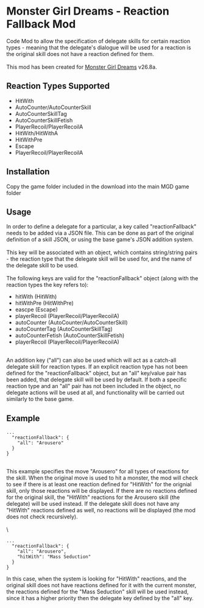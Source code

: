 # Monster Girl Dreams - Reaction Fallback Mod
Code Mod to allow the specification of delegate skills for certain reaction types - meaning that the delegate's dialogue will be used for a reaction is the original skill does not have a reaction defined for them.
\
\
This mod has been created for [Monster Girl Dreams](https://threshold.itch.io/monster-girl-dreams) v26.8a.

## Reaction Types Supported
- HitWith
- AutoCounter/AutoCounterSkill
- AutoCounterSkillTag
- AutoCounterSkillFetish
- PlayerRecoil/PlayerRecoilA
- HitWith/HitWithA
- HitWithPre
- Escape
- PlayerRecoil/PlayerRecoilA

## Installation
Copy the game folder included in the download into the main MGD game folder

## Usage
In order to define a delegate for a particular, a key called "reactionFallback" needs to be added via a JSON file. This can be done as part of the original definition of a skill JSON, or using
the base game's JSON addition system.
\
\
This key will be associated with an object, which contains string/string pairs - the reaction type that the delegate skill will be used for, and the name of the delegate skill to be used.
\
\
The following keys are valid for the "reactionFallback" object (along with the reaction types the key refers to):
- hitWith (HitWith)
- hitWithPre (HitWithPre)
- eascpe (Escape)
- playerRecoil (PlayerRecoil/PlayerRecoilA)
- autoCounter (AutoCounter/AutoCounterSkill)
- autoCounterTag (AutoCounterSkillTag)
- autoCounterFetish (AutoCounterSkillFetish)
- playerRecoil (PlayerRecoil/PlayerRecoilA)

\
An addition key ("all") can also be used which will act as a catch-all delegate skill for reaction types. If an explicit reaction type has not been defined for the "reactionFallback" object,
but an "all" key/value pair has been added, that delegate skill will be used by default. If both a specific reaction type and an "all" pair has not been included in the object, no delegate actions will
be used at all, and functionality will be carried out similarly to the base game.

## Example
```
...
  "reactionFallback": {
    "all": "Arousero"
  }
}
```
\
This example specifies the move "Arousero" for all types of reactions for the skill. When the original move is used to hit a monster, the mod will check to see if there is at least one
reaction defined for "HitWith" for the orignial skill, only those reactions will be displayed. If there are no reactions defined for the original skill, the "HitWith" reactions for the 
Arousero skill (the delegate) will be used instead. If the delegate skill does not have any "HitWith" reactions defined as well, no reactions will be displayed (the mod does not check
 recursively). 
\
\
\
```
...
  "reactionFallback": {
    "all": "Arousero",
    "hitWith": "Mass Seduction"
  }
}
```
In this case, when the system is looking for "HitWith" reactions, and the original skill does not have reactions defined for it with the current monster, the reactions defined for the "Mass Seduction"
 skill will be used instead, since it has a higher priority then the delegate key defined by the "all" key.

